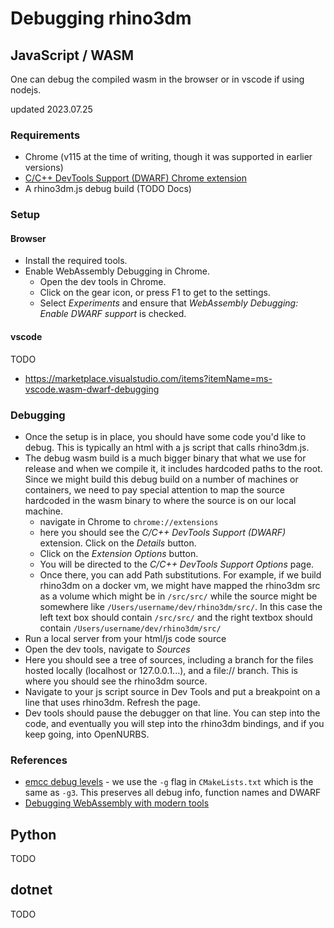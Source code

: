 # Debugging rhino3dm

## JavaScript / WASM

One can debug the compiled wasm in the browser or in vscode if using nodejs.

updated 2023.07.25
### Requirements
- Chrome (v115 at the time of writing, though it was supported in earlier versions)
- [C/C++ DevTools Support (DWARF) Chrome extension](https://chrome.google.com/webstore/detail/cc%20%20-devtools-support-dwa/pdcpmagijalfljmkmjngeonclgbbannb)
- A rhino3dm.js debug build (TODO Docs)

### Setup

#### Browser
- Install the required tools.
- Enable WebAssembly Debugging in Chrome.
  - Open the dev tools in Chrome.
  - Click on the gear icon, or press F1 to get to the settings.
  - Select _Experiments_ and ensure that _WebAssembly Debugging: Enable DWARF support_ is checked.

#### vscode
TODO
- https://marketplace.visualstudio.com/items?itemName=ms-vscode.wasm-dwarf-debugging 

### Debugging
- Once the setup is in place, you should have some code you'd like to debug. This is typically an html with a js script that calls rhino3dm.js.
- The debug wasm build is a much bigger binary that what we use for release and when we compile it, it includes hardcoded paths to the root. Since we might build this debug build on a number of machines or containers, we need to pay special attention to map the source hardcoded in the wasm binary to where the source is on our local machine.
  - navigate in Chrome to `chrome://extensions`
  - here you should see the _C/C++ DevTools Support (DWARF)_ extension. Click on the _Details_ button.
  - Click on the _Extension Options_ button.
  - You will be directed to the _C/C++ DevTools Support Options_ page.
  - Once there, you can add Path substitutions. For example, if we build rhino3dm on a docker vm, we might have mapped the rhino3dm src as a volume which might be in `/src/src/` while the source might be somewhere like `/Users/username/dev/rhino3dm/src/`. In this case the left text box should contain `/src/src/` and the right textbox should contain `/Users/username/dev/rhino3dm/src/`
- Run a local server from your html/js code source
- Open the dev tools, navigate to _Sources_
- Here you should see a tree of sources, including a branch for the files hosted locally (localhost or 127.0.0.1...), and a file:// branch. This is where you should see the rhino3dm source.
- Navigate to your js script source in Dev Tools and put a breakpoint on a line that uses rhino3dm. Refresh the page. 
- Dev tools should pause the debugger on that line. You can step into the code, and eventually you will step into the rhino3dm bindings, and if you keep going, into OpenNURBS.

### References
- [emcc debug levels](https://emscripten.org/docs/tools_reference/emcc.html#emcc-gn) - we use the `-g` flag in `CMakeLists.txt` which is the same as `-g3`. This preserves all debug info, function names and DWARF
- [Debugging WebAssembly with modern tools](https://developer.chrome.com/blog/wasm-debugging-2020/)

## Python
TODO

## dotnet
TODO